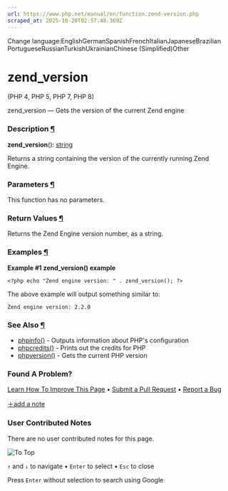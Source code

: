 ```yaml
---
url: https://www.php.net/manual/en/function.zend-version.php
scraped_at: 2025-10-20T02:57:48.369Z
---
```


Change language:EnglishGermanSpanishFrenchItalianJapaneseBrazilian PortugueseRussianTurkishUkrainianChinese (Simplified)Other

# zend\_version

(PHP 4, PHP 5, PHP 7, PHP 8)

zend\_version — Gets the version of the current Zend engine

### Description [¶](https://www.php.net/manual/en/function.zend-version.php\#refsect1-function.zend-version-description)

**zend\_version**(): [string](https://www.php.net/manual/en/language.types.string.php)

Returns a string containing the version of the currently running
Zend Engine.


### Parameters [¶](https://www.php.net/manual/en/function.zend-version.php\#refsect1-function.zend-version-parameters)

This function has no parameters.

### Return Values [¶](https://www.php.net/manual/en/function.zend-version.php\#refsect1-function.zend-version-returnvalues)

Returns the Zend Engine version number, as a string.


### Examples [¶](https://www.php.net/manual/en/function.zend-version.php\#refsect1-function.zend-version-examples)

**Example #1 **zend\_version()** example**

`<?php
echo "Zend engine version: " . zend_version();
?>`

The above example will output
something similar to:

```
Zend engine version: 2.2.0
```

### See Also [¶](https://www.php.net/manual/en/function.zend-version.php\#refsect1-function.zend-version-seealso)

- [phpinfo()](https://www.php.net/manual/en/function.phpinfo.php) \- Outputs information about PHP's configuration
- [phpcredits()](https://www.php.net/manual/en/function.phpcredits.php) \- Prints out the credits for PHP
- [phpversion()](https://www.php.net/manual/en/function.phpversion.php) \- Gets the current PHP version

### Found A Problem?

[Learn How To Improve This Page](https://github.com/php/doc-base/blob/master/README.md "This will take you to our contribution guidelines on GitHub")
•
[Submit a Pull Request](https://github.com/php/doc-en/blob/master/reference/info/functions/zend-version.xml)
•
[Report a Bug](https://github.com/php/doc-en/issues/new?body=From%20manual%20page:%20https:%2F%2Fphp.net%2Ffunction.zend-version%0A%0A---)

[＋add a note](https://www.php.net/manual/add-note.php?sect=function.zend-version&repo=en&redirect=https://www.php.net/manual/en/function.zend-version.php)

### User Contributed Notes

There are no user contributed notes for this page.

![To Top](https://www.php.net/images/to-top@2x.png)

`↑` and `↓` to navigate •
`Enter` to select •
`Esc` to close


Press `Enter` without
selection to search using Google